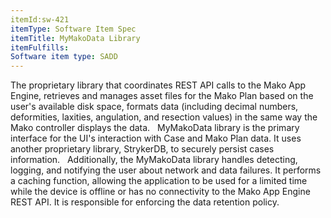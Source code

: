 ```yaml
---
itemId:sw-421
itemType: Software Item Spec
itemTitle: MyMakoData Library
itemFulfills: 
Software item type: SADD
---
```

The proprietary library that coordinates REST API calls to the Mako App Engine, retrieves and manages asset files for the Mako Plan based on the user's available disk space, formats data (including decimal numbers, deformities, laxities, angulation, and resection values) in the same way the Mako controller displays the data.
 
MyMakoData library is the primary interface for the UI's interaction with Case and Mako Plan data. It uses another proprietary library, StrykerDB, to securely persist cases information.
 
Additionally, the MyMakoData library handles detecting, logging, and notifying the user about network and data failures. It performs a caching function, allowing the application to be used for a limited time while the device is offline or has no connectivity to the Mako App Engine REST API. It is responsible for enforcing the data retention policy.